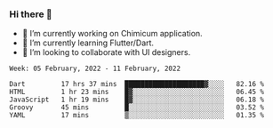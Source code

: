 ### Hi there 👋

<!--
**devcat37/devcat37** is a ✨ _special_ ✨ repository because its `README.md` (this file) appears on your GitHub profile.-->


- 🔭 I’m currently working on Chimicum application.
- 🌱 I’m currently learning Flutter/Dart.
- 👯 I’m looking to collaborate with UI designers.
<!-- - 🤔 I’m looking for help with ... -->

<!--START_SECTION:waka-->
```text
Week: 05 February, 2022 - 11 February, 2022

Dart         17 hrs 37 mins  ████████████████████▓░░░░   82.16 % 
HTML         1 hr 23 mins    █▓░░░░░░░░░░░░░░░░░░░░░░░   06.45 % 
JavaScript   1 hr 19 mins    █▓░░░░░░░░░░░░░░░░░░░░░░░   06.18 % 
Groovy       45 mins         █░░░░░░░░░░░░░░░░░░░░░░░░   03.52 % 
YAML         17 mins         ▒░░░░░░░░░░░░░░░░░░░░░░░░   01.35 % 
```
<!--END_SECTION:waka-->
